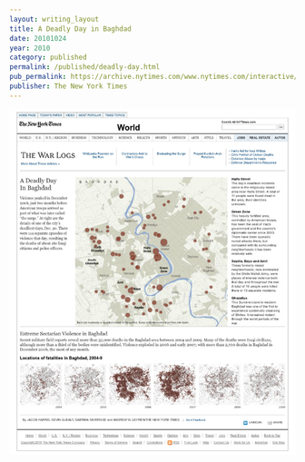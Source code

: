 ```yaml
---
layout: writing_layout
title: A Deadly Day in Baghdad
date: 20101024
year: 2010
category: published
permalink: /published/deadly-day.html
pub_permalink: https://archive.nytimes.com/www.nytimes.com/interactive/2010/10/24/world/1024-surge-graphic.html
publisher: The New York Times
---
```


![A screenshot of an interactive graphic I worked on](/static/images/writing/deadly-day/1024-surge-graphic.jpg)